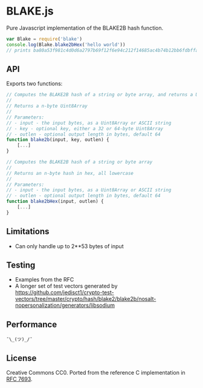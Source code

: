 BLAKE.js
====

Pure Javascript implementation of the BLAKE2B hash function.

```js
var Blake = require('blake')
console.log(Blake.blake2bHex('hello world'))
// prints ba80a53f981c4d0d6a2797b69f12f6e94c212f14685ac4b74b12bb6fdbffa2d17d87c5392aab792dc252d5de4533cc9518d38aa8dbf1925ab92386edd4009923
```

API
---
Exports two functions:

```js
// Computes the BLAKE2B hash of a string or byte array, and returns a Uint8Array
//
// Returns a n-byte Uint8Array
//
// Parameters:
// - input - the input bytes, as a Uint8Array or ASCII string
// - key - optional key, either a 32 or 64-byte Uint8Array
// - outlen - optional output length in bytes, default 64
function blake2b(input, key, outlen) {
    [...]
}

// Computes the BLAKE2B hash of a string or byte array
//
// Returns an n-byte hash in hex, all lowercase
//
// Parameters:
// - input - the input bytes, as a Uint8Array or ASCII string
// - outlen - optional output length in bytes, default 64
function blake2bHex(input, outlen) {
    [...]
}
```

Limitations
---
* Can only handle up to 2**53 bytes of input

Testing
---
* Examples from the RFC
* A longer set of test vectors generated by https://github.com/jedisct1/crypto-test-vectors/tree/master/crypto/hash/blake2/blake2b/nosalt-nopersonalization/generators/libsodium

Performance
---
```
¯\_(ツ)_/¯
```

License
---
Creative Commons CC0. Ported from the reference C implementation in
[RFC 7693](https://tools.ietf.org/html/rfc7693).
